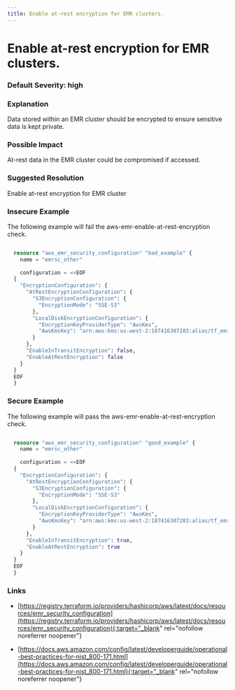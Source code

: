 ```yaml
---
title: Enable at-rest encryption for EMR clusters.
---
```


# Enable at-rest encryption for EMR clusters.

### Default Severity: <span class="severity high">high</span>

### Explanation

Data stored within an EMR cluster should be encrypted to ensure sensitive data is kept private.

### Possible Impact
At-rest data in the EMR cluster could be compromised if accessed.

### Suggested Resolution
Enable at-rest encryption for EMR cluster


### Insecure Example

The following example will fail the aws-emr-enable-at-rest-encryption check.
```terraform

  resource "aws_emr_security_configuration" "bad_example" {
    name = "emrsc_other"
    
    configuration = <<EOF
  {
    "EncryptionConfiguration": {
      "AtRestEncryptionConfiguration": {
        "S3EncryptionConfiguration": {
          "EncryptionMode": "SSE-S3"
        },
        "LocalDiskEncryptionConfiguration": {
          "EncryptionKeyProviderType": "AwsKms",
          "AwsKmsKey": "arn:aws:kms:us-west-2:187416307283:alias/tf_emr_test_key"
        }
      },
      "EnableInTransitEncryption": false,
      "EnableAtRestEncryption": false
    }
  }
  EOF
  }
```



### Secure Example

The following example will pass the aws-emr-enable-at-rest-encryption check.
```terraform

  resource "aws_emr_security_configuration" "good_example" {
    name = "emrsc_other"
  
    configuration = <<EOF
  {
    "EncryptionConfiguration": {
      "AtRestEncryptionConfiguration": {
        "S3EncryptionConfiguration": {
          "EncryptionMode": "SSE-S3"
        },
        "LocalDiskEncryptionConfiguration": {
          "EncryptionKeyProviderType": "AwsKms",
          "AwsKmsKey": "arn:aws:kms:us-west-2:187416307283:alias/tf_emr_test_key"
        }
      },
      "EnableInTransitEncryption": true,
      "EnableAtRestEncryption": true
    }
  }
  EOF
  }
```



### Links


- [https://registry.terraform.io/providers/hashicorp/aws/latest/docs/resources/emr_security_configuration](https://registry.terraform.io/providers/hashicorp/aws/latest/docs/resources/emr_security_configuration){:target="_blank" rel="nofollow noreferrer noopener"}

- [https://docs.aws.amazon.com/config/latest/developerguide/operational-best-practices-for-nist_800-171.html](https://docs.aws.amazon.com/config/latest/developerguide/operational-best-practices-for-nist_800-171.html){:target="_blank" rel="nofollow noreferrer noopener"}




